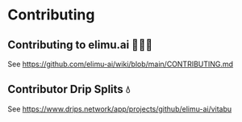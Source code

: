 # Contributing

## Contributing to elimu.ai 👩🏽‍💻

See https://github.com/elimu-ai/wiki/blob/main/CONTRIBUTING.md

## Contributor Drip Splits 💧

See https://www.drips.network/app/projects/github/elimu-ai/vitabu
